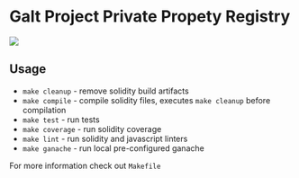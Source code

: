 # Galt Project Private Propety Registry

![](https://github.com/galtproject/galtproject-private-property-registry/workflows/CI/badge.svg)

## Usage

* `make cleanup` - remove solidity build artifacts
* `make compile` - compile solidity files, executes `make cleanup` before compilation
* `make test` - run tests
* `make coverage` - run solidity coverage
* `make lint` - run solidity and javascript linters
* `make ganache` - run local pre-configured ganache

For more information check out `Makefile`
